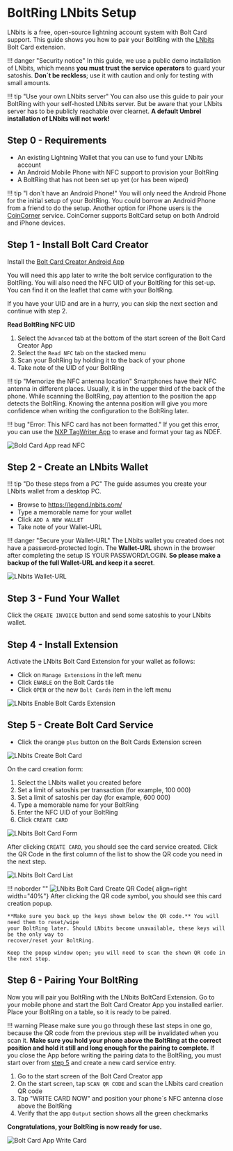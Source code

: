 # BoltRing LNbits Setup

LNbits is a free, open-source lightning account system with Bolt Card support. This guide shows you
how to pair your BoltRing with the [LNbits](https://lnbits.com/) Bolt Card extension.

!!! danger "Security notice"
    In this guide, we use a public demo installation of LNbits, which means **you must trust the
    service operators** to guard your satoshis. **Don´t be reckless**; use it with caution and only
    for testing with small amounts.

!!! tip "Use your own LNbits server"
    You can also use this guide to pair your BoltRing with your self-hosted LNbits server. But be
    aware that your LNbits server has to be publicly reachable over clearnet. **A default Umbrel
    installation of LNbits will not work!**

## Step 0 - Requirements

- An existing Lightning Wallet that you can use to fund your LNbits account
- An Android Mobile Phone with NFC support to provision your BoltRing
- A BoltRing that has not been set up yet (or has been wiped)

!!! tip "I don´t have an Android Phone!"
    You will only need the Android Phone for the initial setup of your BoltRing. You could borrow an
    Android Phone from a friend to do the setup. Another option for iPhone users is the
    [CoinCorner](https://www.coincorner.com/) service. CoinCorner supports BoltCard setup on both
    Android and iPhone devices.

## Step 1 - Install Bolt Card Creator

Install the
[Bolt Card Creator Android App](https://play.google.com/store/apps/details?id=com.lightningnfcapp)

You will need this app later to write the bolt service configuration to the BoltRing. You will also
need the NFC UID of your BoltRing for this set-up. You can find it on the leaflet that came with
your BoltRing.

If you have your UID and are in a hurry, you can skip the next section and continue with step 2.

**Read BoltRing NFC UID**

1. Select the `Advanced` tab at the bottom of the start screen of the Bolt Card Creator App
1. Select the `Read NFC` tab on the stacked menu
1. Scan your BoltRing by holding it to the back of your phone
1. Take note of the UID of your BoltRing

!!! tip "Memorize the NFC antenna location"
    Smartphones have their NFC antenna in different places. Usually, it is in the upper third of the
    back of the phone. While scanning the BoltRing, pay attention to the position the app detects
    the BoltRing. Knowing the antenna position will give you more confidence when writing the
    configuration to the BoltRing later.

!!! bug "Error: This NFC card has not been formatted."
    If you get this error, you can use the
    [NXP TagWriter App](https://play.google.com/store/apps/details?id=com.nxp.nfc.tagwriter) to
    erase and format your tag as NDEF.

![Bold Card App read NFC](images/bolt-card-app-read-nfc.png)

## Step 2 - Create an LNbits Wallet

!!! tip "Do these steps from a PC"
    The guide assumes you create your LNbits wallet from a desktop PC.

- Browse to https://legend.lnbits.com/
- Type a memorable name for your wallet
- Click `ADD A NEW WALLET`
- Take note of your Wallet-URL

!!! danger "Secure your Wallet-URL"
    The LNbits wallet you created does not have a password-protected login. The **Wallet-URL** shown
    in the browser after completing the setup IS YOUR PASSWORD/LOGIN. **So please make a backup of
    the full Wallet-URL and keep it a secret**.

![LNbits Wallet-URL](images/lnbits-wallet-url.png)

## Step 3 - Fund Your Wallet

Click the `CREATE INVOICE` button and send some satoshis to your LNbits wallet.

## Step 4 - Install Extension

Activate the LNbits Bolt Card Extension for your wallet as follows:

- Click on `Manage Extensions` in the left menu
- Click `ENABLE` on the Bolt Cards tile
- Click `OPEN` or the new `Bolt Cards` item in the left menu

![LNbits Enable Bolt Cards Extension](images/lnbits-enable-bolt-card-extension.png)

## Step 5 - Create Bolt Card Service

- Click the orange `plus` button on the Bolt Cards Extension screen

![LNbits Create Bolt Card](images/lnbits-create-bolt-card.png)

On the card creation form:

1. Select the LNbits wallet you created before
1. Set a limit of satoshis per transaction (for example, 100 000)
1. Set a limit of satoshis per day (for example, 600 000)
1. Type a memorable name for your BoltRing
1. Enter the NFC UID of your BoltRing
1. Click `CREATE CARD`

![LNbits Bolt Card Form](images/lnbits-bolt-card-form.png)

After clicking `CREATE CARD`, you should see the card service created. Click the QR Code in the
first column of the list to show the QR code you need in the next step.

![LNbits Bolt Card List](images/lnbits-bolt-card-list.png)

!!! noborder ""
    ![LNbits Bolt Card Create QR Code](images/lnbits-create-card-qr.png){ align=right width="40%"}
    After clicking the QR code symbol, you should see this card creation popup.

    **Make sure you back up the keys shown below the QR code.** You will need them to reset/wipe
    your BoltRing later. Should LNbits become unavailable, these keys will be the only way to
    recover/reset your BoltRing.

    Keep the popup window open; you will need to scan the shown QR code in the next step.

## Step 6 - Pairing Your BoltRing

Now you will pair you BoltRing with the LNbits BoltCard Extension. Go to your mobile phone and start
the Bolt Card Creator App you installed earlier. Place your BoltRing on a table, so it is ready to
be paired.

!!! warning
    Please make sure you go through these last steps in one go, because the QR code from the
    previous step will be invalidated when you scan it. **Make sure you hold your phone above the
    BoltRing at the correct position and hold it still and long enough for the pairing to
    complete.** If you close the App before writing the pairing data to the BoltRing, you must start
    over from [step 5](#step-5-create-bolt-card-service) and create a new card service entry.

1. Go to the start screen of the Bolt Card Creator app
1. On the start screen, tap `SCAN QR CODE` and scan the LNbits card creation QR code
1. Tap "WRITE CARD NOW" and position your phone´s NFC antenna close above the BoltRing
1. Verify that the app `Output` section shows all the green checkmarks

**Congratulations, your BoltRing is now ready for use.**

![Bolt Card App Write Card](images/bolt-card-app-write-card.png)
